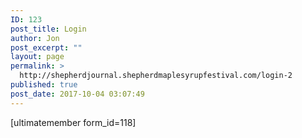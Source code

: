 ```yaml
---
ID: 123
post_title: Login
author: Jon
post_excerpt: ""
layout: page
permalink: >
  http://shepherdjournal.shepherdmaplesyrupfestival.com/login-2
published: true
post_date: 2017-10-04 03:07:49
---
```

[ultimatemember form_id=118]